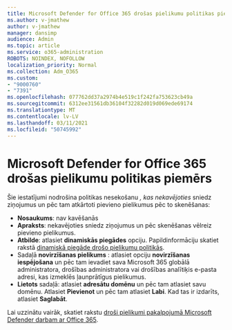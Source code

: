 ```yaml
---
title: Microsoft Defender for Office 365 drošas pielikumu politikas piemērs
ms.author: v-jmathew
author: v-jmathew
manager: dansimp
audience: Admin
ms.topic: article
ms.service: o365-administration
ROBOTS: NOINDEX, NOFOLLOW
localization_priority: Normal
ms.collection: Adm_O365
ms.custom:
- "9000760"
- "7391"
ms.openlocfilehash: 077762dd37a2974b4e519c1f242fa753623cb49a
ms.sourcegitcommit: 6312ee31561db36104f32282d019d069ede69174
ms.translationtype: MT
ms.contentlocale: lv-LV
ms.lasthandoff: 03/11/2021
ms.locfileid: "50745992"
---
```

# <a name="example-microsoft-defender-for-office-365-safe-attachment-policy"></a>Microsoft Defender for Office 365 drošas pielikumu politikas piemērs

Šie iestatījumi nodrošina politikas nesekošanu *, kas nekavējoties* sniedz ziņojumus un pēc tam atkārtoti pievieno pielikumus pēc to skenēšanas:

- **Nosaukums**: nav kavēšanās
- **Apraksts**: nekavējoties sniedz ziņojumus un pēc skenēšanas vēlreiz pievieno pielikumus.
- **Atbilde**: atlasiet **dinamiskās piegādes** opciju. Papildinformāciju skatiet rakstā [dinamiskā piegāde drošo pielikumu politikās](https://go.microsoft.com/fwlink/?linkid=2092328).
- Sadaļā **novirzīšanas pielikums** : atlasiet opciju **novirzīšanas iespējošana** un pēc tam ievadiet sava Microsoft 365 globālā administratora, drošības administratora vai drošības analītiķis e-pasta adresi, kas izmeklēs ļaunprātīgus pielikumus.
- **Lietots** sadaļā: atlasiet **adresātu domēnu** un pēc tam atlasiet savu domēnu. Atlasiet **Pievienot** un pēc tam atlasiet **Labi**. Kad tas ir izdarīts, atlasiet **Saglabāt**.

Lai uzzinātu vairāk, skatiet rakstu [droši pielikumi pakalpojumā Microsoft Defender darbam ar Office 365](https://go.microsoft.com/fwlink/?linkid=2092213).

